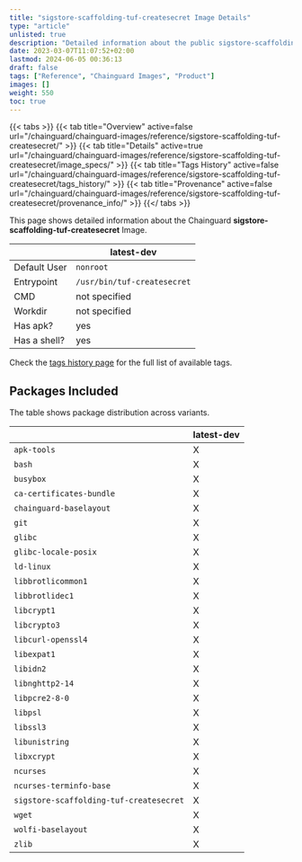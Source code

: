 ```yaml
---
title: "sigstore-scaffolding-tuf-createsecret Image Details"
type: "article"
unlisted: true
description: "Detailed information about the public sigstore-scaffolding-tuf-createsecret Chainguard Image."
date: 2023-03-07T11:07:52+02:00
lastmod: 2024-06-05 00:36:13
draft: false
tags: ["Reference", "Chainguard Images", "Product"]
images: []
weight: 550
toc: true
---
```


{{< tabs >}}
{{< tab title="Overview" active=false url="/chainguard/chainguard-images/reference/sigstore-scaffolding-tuf-createsecret/" >}}
{{< tab title="Details" active=true url="/chainguard/chainguard-images/reference/sigstore-scaffolding-tuf-createsecret/image_specs/" >}}
{{< tab title="Tags History" active=false url="/chainguard/chainguard-images/reference/sigstore-scaffolding-tuf-createsecret/tags_history/" >}}
{{< tab title="Provenance" active=false url="/chainguard/chainguard-images/reference/sigstore-scaffolding-tuf-createsecret/provenance_info/" >}}
{{</ tabs >}}

This page shows detailed information about the Chainguard **sigstore-scaffolding-tuf-createsecret** Image.

|              | latest-dev                  |
|--------------|-----------------------------|
| Default User | `nonroot`                   |
| Entrypoint   | `/usr/bin/tuf-createsecret` |
| CMD          | not specified               |
| Workdir      | not specified               |
| Has apk?     | yes                         |
| Has a shell? | yes                         |

Check the [tags history page](/chainguard/chainguard-images/reference/sigstore-scaffolding-tuf-createsecret/tags_history/) for the full list of available tags.

## Packages Included
The table shows package distribution across variants.

|                                         | latest-dev |
|-----------------------------------------|------------|
| `apk-tools`                             | X          |
| `bash`                                  | X          |
| `busybox`                               | X          |
| `ca-certificates-bundle`                | X          |
| `chainguard-baselayout`                 | X          |
| `git`                                   | X          |
| `glibc`                                 | X          |
| `glibc-locale-posix`                    | X          |
| `ld-linux`                              | X          |
| `libbrotlicommon1`                      | X          |
| `libbrotlidec1`                         | X          |
| `libcrypt1`                             | X          |
| `libcrypto3`                            | X          |
| `libcurl-openssl4`                      | X          |
| `libexpat1`                             | X          |
| `libidn2`                               | X          |
| `libnghttp2-14`                         | X          |
| `libpcre2-8-0`                          | X          |
| `libpsl`                                | X          |
| `libssl3`                               | X          |
| `libunistring`                          | X          |
| `libxcrypt`                             | X          |
| `ncurses`                               | X          |
| `ncurses-terminfo-base`                 | X          |
| `sigstore-scaffolding-tuf-createsecret` | X          |
| `wget`                                  | X          |
| `wolfi-baselayout`                      | X          |
| `zlib`                                  | X          |

